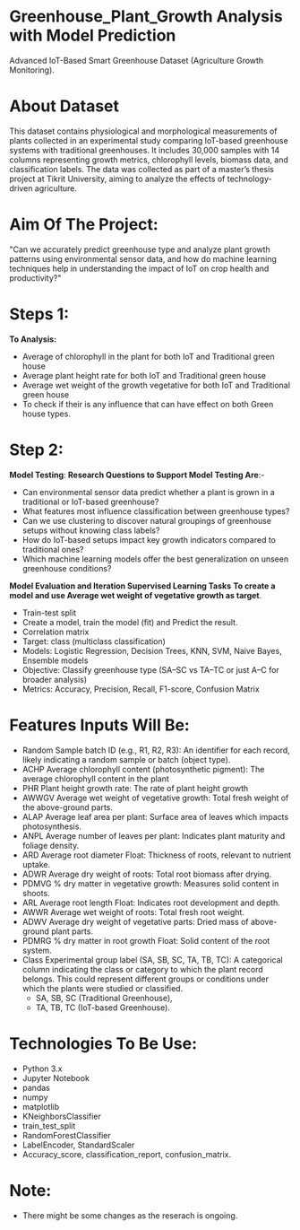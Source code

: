 # Greenhouse_Plant_Growth Analysis with Model Prediction
Advanced IoT-Based Smart Greenhouse Dataset (Agriculture Growth Monitoring).

# About Dataset
This dataset contains physiological and morphological measurements of plants collected in an experimental study comparing IoT-based greenhouse systems with traditional greenhouses. It includes 30,000 samples with 14 columns representing growth metrics, chlorophyll levels, biomass data, and classification labels. The data was collected as part of a master’s thesis project at Tikrit University, aiming to analyze the effects of technology-driven agriculture.

# Aim Of The Project:
"Can we accurately predict greenhouse type and analyze plant growth patterns using environmental sensor data, 
and how do machine learning techniques help in understanding the impact of IoT on crop health and productivity?"

# Steps 1:
 **To Analysis:**
 - Average of chlorophyll in the plant for both IoT and Traditional green house
 - Average plant height rate for both IoT and Traditional green house
 - Average wet weight of the growth vegetative for both IoT and Traditional green house
 - To check if their is any influence that can have effect on both Green house types.
 # Step 2:  
  **Model Testing**:
  **Research Questions to Support Model Testing Are**:-
 - Can environmental sensor data predict whether a plant is grown in a traditional or IoT-based greenhouse?
 - What features most influence classification between greenhouse types?
 - Can we use clustering to discover natural groupings of greenhouse setups without knowing class labels?
 - How do IoT-based setups impact key growth indicators compared to traditional ones?
 - Which machine learning models offer the best generalization on unseen greenhouse conditions?
   
  **Model Evaluation and Iteration Supervised Learning Tasks**
   **To create a model and use Average wet weight of vegetative growth as target**.

 - Train-test split
 - Create a model, train the model (fit) and Predict the result.
 - Correlation matrix
 - Target: class (multiclass classification)
 - Models: Logistic Regression, Decision Trees, KNN, SVM, Naive Bayes, Ensemble models
 - Objective: Classify greenhouse type (SA–SC vs TA–TC or just A–C for broader analysis)
 - Metrics: Accuracy, Precision, Recall, F1-score, Confusion Matrix
# Features Inputs Will Be:
 - Random	Sample batch ID (e.g., R1, R2, R3):  An identifier for each record, likely indicating a random sample or batch (object type).
 - ACHP	Average chlorophyll content (photosynthetic pigment): The average chlorophyll content in the plant
 - PHR	Plant height growth rate: The rate of plant height growth
 - AWWGV	Average wet weight of vegetative growth: Total fresh weight of the above-ground parts.	
 - ALAP	Average leaf area per plant: Surface area of leaves which impacts photosynthesis.
 - ANPL	Average number of leaves per plant: Indicates plant maturity and foliage density.
 - ARD	Average root diameter	Float: Thickness of roots, relevant to nutrient uptake.
 - ADWR	Average dry weight of roots: Total root biomass after drying.
 - PDMVG	% dry matter in vegetative growth: Measures solid content in shoots.	
 - ARL	Average root length	Float: Indicates root development and depth.
 - AWWR	Average wet weight of roots: Total fresh root weight.
 - ADWV	Average dry weight of vegetative parts: Dried mass of above-ground plant parts.
 - PDMRG	% dry matter in root growth	Float: Solid content of the root system.
 - Class	Experimental group label (SA, SB, SC, TA, TB, TC): A categorical column indicating the class or category to which the plant record belongs.
   This could represent different groups or conditions under which the plants were studied or classified.
     - SA, SB, SC (Traditional Greenhouse),
     - TA, TB, TC (IoT-based Greenhouse).
   
# Technologies To Be Use:

 - Python 3.x
 - Jupyter Notebook
 - pandas
 - numpy
 - matplotlib
 - KNeighborsClassifier
 - train_test_split
 - RandomForestClassifier
 - LabelEncoder, StandardScaler
 - Accuracy_score, classification_report, confusion_matrix.
# Note: 
 - There might be some changes as the reserach is ongoing.


